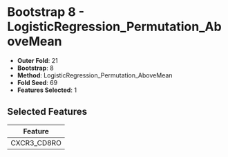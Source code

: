 # Bootstrap 8 - LogisticRegression_Permutation_AboveMean

- **Outer Fold**: 21
- **Bootstrap**: 8
- **Method**: LogisticRegression_Permutation_AboveMean
- **Fold Seed**: 69
- **Features Selected**: 1

## Selected Features

| Feature |
|---------|
| CXCR3_CD8RO |
